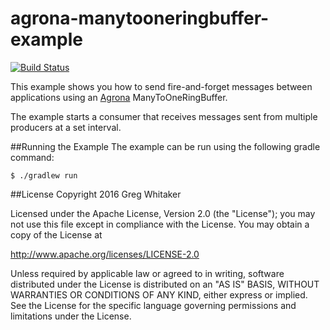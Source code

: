 agrona-manytooneringbuffer-example
===

[![Build Status](https://travis-ci.org/gregwhitaker/agrona-manytooneringbuffer-example.svg?branch=master)](https://travis-ci.org/gregwhitaker/agrona-manytooneringbuffer-example)

This example shows you how to send fire-and-forget messages between applications using an [Agrona](https://github.com/real-logic/Agrona) ManyToOneRingBuffer.

The example starts a consumer that receives messages sent from multiple producers at a set interval.

##Running the Example
The example can be run using the following gradle command:

```
$ ./gradlew run
```

##License
Copyright 2016 Greg Whitaker

Licensed under the Apache License, Version 2.0 (the "License"); you may not use this file except in compliance with the License. You may obtain a copy of the License at

http://www.apache.org/licenses/LICENSE-2.0

Unless required by applicable law or agreed to in writing, software distributed under the License is distributed on an "AS IS" BASIS, WITHOUT WARRANTIES OR CONDITIONS OF ANY KIND, either express or implied. See the License for the specific language governing permissions and limitations under the License.
